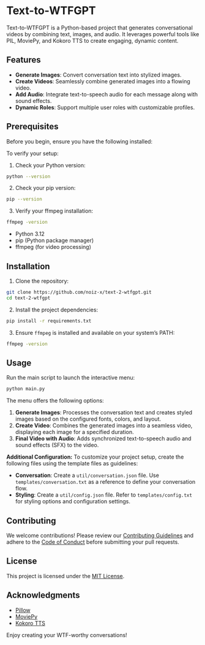 # Text-to-WTFGPT

Text-to-WTFGPT is a Python-based project that generates conversational videos by combining text, images, and audio. It leverages powerful tools like PIL, MoviePy, and Kokoro TTS to create engaging, dynamic content.

## Features
- **Generate Images**: Convert conversation text into stylized images.
- **Create Videos**: Seamlessly combine generated images into a flowing video.
- **Add Audio**: Integrate text-to-speech audio for each message along with sound effects.
- **Dynamic Roles**: Support multiple user roles with customizable profiles.

## Prerequisites

Before you begin, ensure you have the following installed:

To verify your setup:
1. Check your Python version:
  ```bash
  python --version
  ```
2. Check your pip version:
  ```bash
  pip --version
  ```
3. Verify your ffmpeg installation:
  ```bash
  ffmpeg -version
  ```

- Python 3.12
- pip (Python package manager)
- ffmpeg (for video processing)

## Installation
1. Clone the repository:
  ```bash
  git clone https://github.com/noiz-x/text-2-wtfgpt.git
  cd text-2-wtfgpt
  ```
2. Install the project dependencies:
  ```bash
  pip install -r requirements.txt
  ```
3. Ensure `ffmpeg` is installed and available on your system’s PATH:
  ```bash
  ffmpeg -version
  ```

## Usage
Run the main script to launch the interactive menu:
```bash
python main.py
```
The menu offers the following options:
1. **Generate Images**: Processes the conversation text and creates styled images based on the configured fonts, colors, and layout.
2. **Create Video**: Combines the generated images into a seamless video, displaying each image for a specified duration.
3. **Final Video with Audio**: Adds synchronized text-to-speech audio and sound effects (SFX) to the video.

**Additional Configuration:**
To customize your project setup, create the following files using the template files as guidelines:
- **Conversation**: Create a `util/conversation.json` file. Use `templates/conversation.txt` as a reference to define your conversation flow.
- **Styling**: Create a `util/config.json` file. Refer to `templates/config.txt` for styling options and configuration settings.

## Contributing
We welcome contributions! Please review our [Contributing Guidelines](CONTRIBUTING.md) and adhere to the [Code of Conduct](CODE_OF_CONDUCT.md) before submitting your pull requests.

## License
This project is licensed under the [MIT License](LICENSE).

## Acknowledgments
- [Pillow](https://pillow.readthedocs.io/)
- [MoviePy](https://zulko.github.io/moviepy/)
- [Kokoro TTS](https://github.com/hexgrad/kokoro)

Enjoy creating your WTF-worthy conversations!